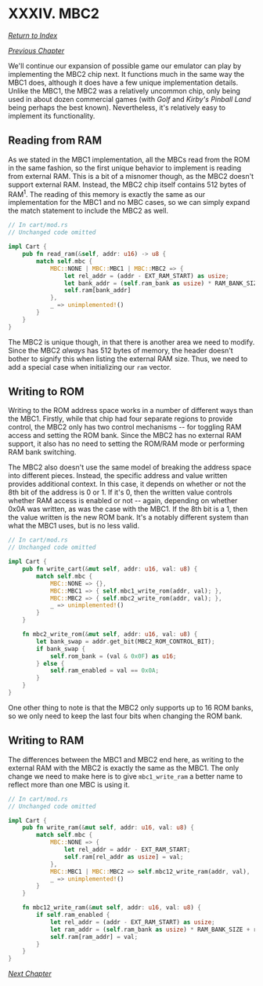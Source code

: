 # XXXIV. MBC2

[*Return to Index*](../README.md)

[*Previous Chapter*](33-mbc1.md)

We'll continue our expansion of possible game our emulator can play by implementing the MBC2 chip next. It functions much in the same way the MBC1 does, although it does have a few unique implementation details. Unlike the MBC1, the MBC2 was a relatively uncommon chip, only being used in about dozen commercial games (with *Golf* and *Kirby's Pinball Land* being perhaps the best known). Nevertheless, it's relatively easy to implement its functionality.

## Reading from RAM

As we stated in the MBC1 implementation, all the MBCs read from the ROM in the same fashion, so the first unique behavior to implement is reading from external RAM. This is a bit of a misnomer though, as the MBC2 doesn't support external RAM. Instead, the MBC2 chip itself contains 512 bytes of RAM<sup>1</sup>. The reading of this memory is exactly the same as our implementation for the MBC1 and no MBC cases, so we can simply expand the match statement to include the MBC2 as well.

```rust
// In cart/mod.rs
// Unchanged code omitted

impl Cart {
    pub fn read_ram(&self, addr: u16) -> u8 {
        match self.mbc {
            MBC::NONE | MBC::MBC1 | MBC::MBC2 => {
                let rel_addr = (addr - EXT_RAM_START) as usize;
                let bank_addr = (self.ram_bank as usize) * RAM_BANK_SIZE + rel_addr;
                self.ram[bank_addr]
            },
            _ => unimplemented!()
        }
    }
}
```

The MBC2 is unique though, in that there is another area we need to modify. Since the MBC2 *always* has 512 bytes of memory, the header doesn't bother to signify this when listing the external RAM size. Thus, we need to add a special case when initializing our `ram` vector.

## Writing to ROM

Writing to the ROM address space works in a number of different ways than the MBC1. Firstly, while that chip had four separate regions to provide control, the MBC2 only has two control mechanisms -- for toggling RAM access and setting the ROM bank. Since the MBC2 has no external RAM support, it also has no need to setting the ROM/RAM mode or performing RAM bank switching.

The MBC2 also doesn't use the same model of breaking the address space into different pieces. Instead, the specific address and value written provides additional context. In this case, it depends on whether or not the 8th bit of the address is 0 or 1. If it's 0, then the written value controls whether RAM access is enabled or not -- again, depending on whether 0x0A was written, as was the case with the MBC1. If the 8th bit is a 1, then the value written is the new ROM bank. It's a notably different system than what the MBC1 uses, but is no less valid.

```rust
// In cart/mod.rs
// Unchanged code omitted

impl Cart {
    pub fn write_cart(&mut self, addr: u16, val: u8) {
        match self.mbc {
            MBC::NONE => {},
            MBC::MBC1 => { self.mbc1_write_rom(addr, val); },
            MBC::MBC2 => { self.mbc2_write_rom(addr, val); },
            _ => unimplemented!()
        }
    }

    fn mbc2_write_rom(&mut self, addr: u16, val: u8) {
        let bank_swap = addr.get_bit(MBC2_ROM_CONTROL_BIT);
        if bank_swap {
            self.rom_bank = (val & 0x0F) as u16;
        } else {
            self.ram_enabled = val == 0x0A;
        }
    }
}
```

One other thing to note is that the MBC2 only supports up to 16 ROM banks, so we only need to keep the last four bits when changing the ROM bank.

## Writing to RAM

The differences between the MBC1 and MBC2 end here, as writing to the external RAM with the MBC2 is exactly the same as the MBC1. The only change we need to make here is to give `mbc1_write_ram` a better name to reflect more than one MBC is using it.

```rust
// In cart/mod.rs
// Unchanged code omitted

impl Cart {
    pub fn write_ram(&mut self, addr: u16, val: u8) {
        match self.mbc {
            MBC::NONE => {
                let rel_addr = addr - EXT_RAM_START;
                self.ram[rel_addr as usize] = val;
            },
            MBC::MBC1 | MBC::MBC2 => self.mbc12_write_ram(addr, val),
            _ => unimplemented!()
        }
    }

    fn mbc12_write_ram(&mut self, addr: u16, val: u8) {
        if self.ram_enabled {
            let rel_addr = (addr - EXT_RAM_START) as usize;
            let ram_addr = (self.ram_bank as usize) * RAM_BANK_SIZE + rel_addr;
            self.ram[ram_addr] = val;
        }
    }
}
```

[*Next Chapter*](35-mbc3.md)

